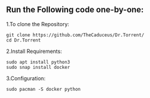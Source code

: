 ## Run the Following code one-by-one:
1.To clone the Repository:
```
git clone https://github.com/TheCaduceus/Dr.Torrent/
cd Dr.Torrent
```
2.Install Requirements:
```
sudo apt install python3
sudo snap install docker
```
3.Configuration:
```
sudo pacman -S docker python
```
